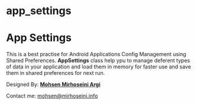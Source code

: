 app_settings
==========

<h1>App Settings</h1>
<p>This is a best practise for Android Applications Config Management using Shared Preferences.
<b>AppSettings</b> class help ypu to manage deferent types of data in your application and load them in memory for faster use and save them in shared preferences for next run.</p>

Designed By: <a href="http://www.mirhoseini.info" target="_blank"><b>Mohsen Mirhoseini Argi</b></a><br />

Contact me: mohsen@mirhoseini.info
